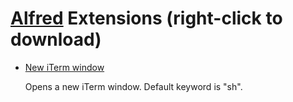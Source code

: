 # [Alfred](http://alfredapp.com/) Extensions (right-click to download)

* [New iTerm window](https://github.com/cpoirier/tools/raw/master/iterm/New%20iTerm%20window.alfredextension)
  
  Opens a new iTerm window. Default keyword is "sh".

